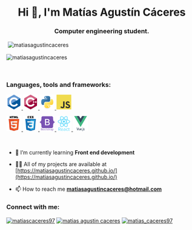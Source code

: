 <h1 align="center">Hi 👋, I'm Matías Agustín Cáceres</h1>
<h3 align="center">Computer engineering student.</h3>

<p>&nbsp;<img align="center" src="https://github-readme-stats.vercel.app/api?username=matiasagustincaceres&show_icons=true&locale=en" alt="matiasagustincaceres" /></p>

<p><img align="center" src="https://github-readme-stats.vercel.app/api/top-langs?username=matiasagustincaceres&show_icons=true&locale=en&layout=compact" alt="matiasagustincaceres" /></p>

<br>

<h3 align="left">Languages, tools and frameworks:</h3>
<p align="left">  <a href="https://www.cprogramming.com/" target="_blank" rel="noreferrer"> <img src="https://raw.githubusercontent.com/devicons/devicon/master/icons/c/c-original.svg" alt="c" width="40" height="40"/> </a> <a href="https://www.w3schools.com/cpp/" target="_blank" rel="noreferrer"> <img src="https://raw.githubusercontent.com/devicons/devicon/master/icons/cplusplus/cplusplus-original.svg" alt="cplusplus" width="40" height="40"/> </a>    <a href="https://www.python.org" target="_blank" rel="noreferrer"> <img src="https://raw.githubusercontent.com/devicons/devicon/master/icons/python/python-original.svg" alt="python" width="40" height="40"/> </a> <a href="https://developer.mozilla.org/en-US/docs/Web/JavaScript" target="_blank" rel="noreferrer"> <img src="https://raw.githubusercontent.com/devicons/devicon/master/icons/javascript/javascript-original.svg" alt="javascript" width="40" height="40"/> </a>

<a href="https://www.w3.org/html/" target="_blank" rel="noreferrer"> <img src="https://raw.githubusercontent.com/devicons/devicon/master/icons/html5/html5-original-wordmark.svg" alt="html5" width="40" height="40"/> </a> <a href="https://www.w3schools.com/css/" target="_blank" rel="noreferrer"> <img src="https://raw.githubusercontent.com/devicons/devicon/master/icons/css3/css3-original-wordmark.svg" alt="css3" width="40" height="40"/> </a> <a href="https://getbootstrap.com" target="_blank" rel="noreferrer"> <img src="https://raw.githubusercontent.com/devicons/devicon/master/icons/bootstrap/bootstrap-plain-wordmark.svg" alt="bootstrap" width="40" height="40"/> </a> <a href="https://reactjs.org/" target="_blank" rel="noreferrer"> <img src="https://raw.githubusercontent.com/devicons/devicon/master/icons/react/react-original-wordmark.svg" alt="react" width="40" height="40"/> </a> <a href="https://vuejs.org/" target="_blank" rel="noreferrer"> <img src="https://raw.githubusercontent.com/devicons/devicon/master/icons/vuejs/vuejs-original-wordmark.svg" alt="vuejs" width="40" height="40"/> </a>
</p>

<br>

- 🌱 I’m currently learning **Front end development**

- 👨‍💻 All of my projects are available at [https://matiasagustincaceres.github.io/](https://matiasagustincaceres.github.io/)

- 📫 How to reach me **matiasagustincaceres@hotmail.com**

<h3 align="left">Connect with me:</h3>
<p align="left">
<a href="https://twitter.com/matiascaceres97" target="blank"><img align="center" src="https://raw.githubusercontent.com/rahuldkjain/github-profile-readme-generator/master/src/images/icons/Social/twitter.svg" alt="matiascaceres97" height="30" width="40" /></a>
<a href="https://linkedin.com/in/matías-agustín-cáceres-0a6793159" target="blank"><img align="center" src="https://raw.githubusercontent.com/rahuldkjain/github-profile-readme-generator/master/src/images/icons/Social/linked-in-alt.svg" alt="matias agustin caceres" height="30" width="40" /></a>
<a href="https://instagram.com/matias_caceres97" target="blank"><img align="center" src="https://raw.githubusercontent.com/rahuldkjain/github-profile-readme-generator/master/src/images/icons/Social/instagram.svg" alt="matias_caceres97" height="30" width="40" /></a>
</p>






